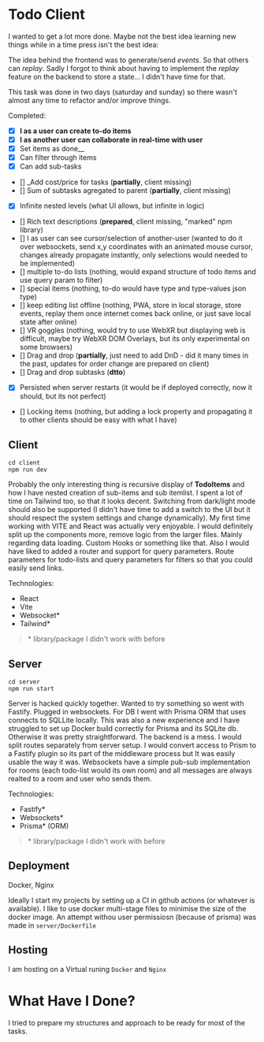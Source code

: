# Todo Client

I wanted to get a lot more done. Maybe not the best idea learning new things while in a time press isn't the best idea:

The idea behind the frontend was to generate/send _events_. So that others can _replay_. Sadly I forgot to think about having to implement the _replay_ feature on the backend to store a state... I didn't have time for that.

This task was done in two days (saturday and sunday) so there wasn't almost any time to refactor and/or improve things.

Completed:

- [x] **I as a user can create to-do items**
- [x] **I as another user can collaborate in real-time with user**
- [x] Set items as done\_\_
- [x] Can filter through items
- [x] Can add sub-tasks
- [] \_Add cost/price for tasks (**partially**, client missing)
- [] Sum of subtasks agregated to parent (**partially**, client missing)
- [x] Infinite nested levels (what UI allows, but infinite in logic)
- [] Rich text descriptions (**prepared**, client missing, "marked" npm library)
- [] I as user can see cursor/selection of another-user (wanted to do it over websockets, send x,y coordinates with an animated mouse cursor, changes already propagate instantly, only selections would needed to be implemented)
- [] multiple to-do lists (nothing, would expand structure of todo items and use query param to filter)
- [] special items (nothing, to-do would have type and type-values json type)
- [] keep editing list offline (nothing, PWA, store in local storage, store events, replay them once internet comes back online, or just save local state after online)
- [] VR goggles (nothing, would try to use WebXR but displaying web is difficult, maybe try WebXR DOM Overlays, but its only experimental on some browsers)
- [] Drag and drop (**partially**, just need to add DnD - did it many times in the past, updates for order change are prepared on client)
- [] Drag and drop subtasks (**dtto**)
- [x] Persisted when server restarts (it would be if deployed correctly, now it should, but its not perfect)
- [] Locking items (nothing, but adding a lock property and propagating it to other clients should be easy with what I have)

## Client

```
cd client
npm run dev
```

Probably the only interesting thing is recursive display of **TodoItems** and how I have nested creation of sub-items and sub itemlist.
I spent a lot of time on Tailwind too, so that it looks decent. Switching from dark/light mode should also be supported (I didn't have time to add a switch to the UI but it should respect the system settings and change dynamically).
My first time working with VITE and React was actually very enjoyable.
I would definitely split up the components more, remove logic from the larger files. Mainly regarding data loading. Custom Hooks or something like that.
Also I would have liked to added a router and support for query parameters. Route parameters for todo-lists and query parameters for filters so that you could easily send links.

Technologies:

- React
- Vite
- Websocket\*
- Tailwind\*

> \* library/package I didn't work with before

## Server

```
cd server
npm run start
```

Server is hacked quickly together. Wanted to try something so went with Fastify. Plugged in websockets. For DB I went with Prisma ORM that uses connects to SQLLite locally. This was also a new experience and I have struggled to set up Docker build correctly for Prisma and its SQLite db.
Otherwise it was pretty straightforward.
The backend is a mess. I would split routes separately from server setup.
I would convert access to Prism to a Fastify plugin so its part of the middleware process but It was easily usable the way it was.
Websockets have a simple pub-sub implementation for rooms (each todo-list would its own room) and all messages are always realted to a room and user who sends them.

Technologies:

- Fastify\*
- Websockets\*
- Prisma\* (ORM)

> \* library/package I didn't work with before

## Deployment

Docker, Nginx

Ideally I start my projects by setting up a CI in github actions (or whatever is available). I like to use docker multi-stage files to minimise the size of the docker image.
An attempt withou user permissiosn (because of prisma) was made in `server/Dockerfile`

## Hosting

I am hosting on a Virtual runing `Docker` and `Nginx`

# What Have I Done?

I tried to prepare my structures and approach to be ready for most of the tasks.
